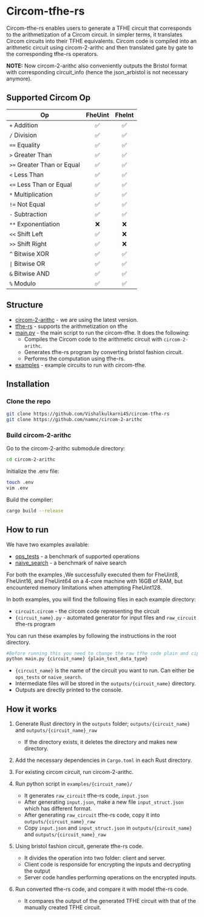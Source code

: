 # Circom-tfhe-rs

Circom-tfhe-rs enables users to generate a TFHE circuit that corresponds to the arithmetization of a Circom circuit. In simpler terms, it translates Circom circuits into their TFHE equivalents. Circom code is compiled into an arithmetic circuit using circom-2-arithc and then translated gate by gate to the corresponding tfhe-rs operators.

**NOTE:** Now circom-2-arithc also conveniently outputs the Bristol format with corresponding circuit_info (hence the json_arbistol is not necessary anymore).



## Supported Circom  Op

| Op                             |   FheUint  |  FheInt  |
| ------------------------------ | :-------:  | :-------:|
| `+`      Addition              |     ✅     |     ✅     |
| `/`      Division              |     ✅     |     ✅     |
| `==`     Equality              |     ✅     |     ✅     |
| `>`      Greater Than          |     ✅     |     ✅     |
| `>=`     Greater Than or Equal |     ✅     |     ✅     |
| `<`      Less Than             |     ✅     |     ✅     |
| `<=`     Less Than or Equal    |     ✅     |     ✅     |
| `*`   Multiplication           |     ✅     |     ✅     |
| `!=` Not Equal                 |     ✅     |     ✅     |
| `-`  Subtraction               |     ✅     |     ✅     |
| `**` Exponentiation            |     ❌     |     ❌     |
| `<<` Shift Left                |     ✅     |     ❌     |
| `>>` Shift Right               |     ✅     |     ❌     |
| `^`  Bitwise XOR               |     ✅     |     ✅     |
| `\|` Bitwise OR                |     ✅     |     ✅     |
| `&`  Bitwise AND               |     ✅     |     ✅     |
| `%`  Modulo                    |     ✅     |     ✅     |



## Structure

- [circom-2-arithc](https://github.com/namnc/circom-2-arithc) - we are using the latest version.
- [tfhe-rs](https://github.com/zama-ai/tfhe-rs) - supports the arithmetization on tfhe
- [main.py](./main.py) - the main script to run the circom-tfhe. It does the following:
  - Compiles the Circom code to the arithmetic circuit with `circom-2-arithc`.
  - Generates tfhe-rs program by converting bristol fashion circuit.
  - Performs the computation using tfhe-rs.
- [examples](./examples) - example circuits to run with circom-tfhe.



## Installation

### Clone the repo

```bash
git clone https://github.com/Vishalkulkarni45/circom-tfhe-rs
git clone https://github.com/namnc/circom-2-arithc
```

### Build circom-2-arithc

Go to the circom-2-arithc submodule directory:

```bash
cd circom-2-arithc
```

Initialize the .env file:

```bash
touch .env
vim .env
```

Build the compiler:

```bash
cargo build --release
```



## How to run

We have two examples available:

- [ops_tests](./examples/ops_tests/) - a benchmark of supported operations
- [naive_search](./examples/naive_search/) - a benchmark of naive search

For both the examples ,We successfully executed them for FheUint8, FheUint16, and FheUint64 on a 4-core machine with 16GB of RAM, but encountered memory limitations when attempting FheUint128.

In both examples, you will find the following files in each example directory:

- `circuit.circom` - the circom code representing the circuit
- `{circuit_name}.py` - automated generator for input files and `raw_circuit` tfhe-rs program

You can run these examples by following the instructions in the root directory.

```bash
#Before running this you need to change the raw tfhe code plain and cipher text data type manunal
python main.py {circuit_name} {plain_text_data_type} 
```
- `{circuit_name}` is the name of the circuit you want to run. Can either be `ops_tests` or `naive_search`.
- Intermediate files will be stored in the `outputs/{circuit_name}` directory.
- Outputs are directly printed to the console.



## How it works

1. Generate Rust directory in the `outputs` folder; `outputs/{circuit_name}` and `outputs/{circuit_name}_raw`

   - If the directory exists, it deletes the directory and makes new directory.


2. Add the necessary dependencies in `Cargo.toml` in each Rust directory.
3. For existing circom circuit, run circom-2-arithc.
4. Run python script in `examples/{circuit_name}/`
   - It generates `raw_circuit` tfhe-rs code, `input.json`
   - After generating `input.json`, make a new file `input_struct.json` which has different format.
   - After generating `raw_circuit` tfhe-rs code, copy it into `outputs/{circuit_name}_raw`
   - Copy `input.json` and `input_struct.json` in `outputs/{circuit_name}` and `outputs/{circuit_name}_raw`
5. Using bristol fashion circuit, generate tfhe-rs code.
   - It divides the operation into two folder: client and server.
   - Client code is responside for encrypting the inputs and decrypting the output
   - Server code handles performing operations on the encrypted inputs.
6. Run converted tfhe-rs code, and compare it with model tfhe-rs code.
   - It compares the output of the generated TFHE circuit with that of the manually created TFHE circuit.
